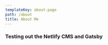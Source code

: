```yaml
---
templateKey: about-page
path: /about
title: About Me
---
```

### Testing out the Netlify CMS and Gatsby